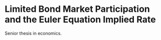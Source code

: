 # Limited Bond Market Participation and the Euler Equation Implied Rate

Senior thesis in economics.
